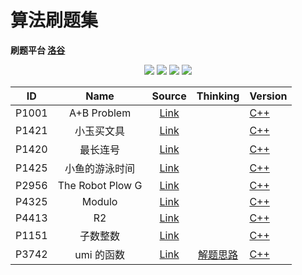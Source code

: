 # 算法刷题集

**刷题平台 [洛谷](https://www.luogu.com.cn)**

<p align="center">
<img src="https://img.shields.io/badge/language-C++-green?style=for-the-badge">
<img src="https://img.shields.io/badge/language-golang-6BACF9?style=for-the-badge">
<img src="https://img.shields.io/badge/language-java-yellow?style=for-the-badge">
<img src="https://img.shields.io/badge/language-python-blue?style=for-the-badge">
</p>

|  ID   |       Name       |                     Source                     |                                     Thinking                                     | Version                                                                      |
| :---: | :--------------: | :--------------------------------------------: | :------------------------------------------------------------------------------: | ---------------------------------------------------------------------------- |
| P1001 |   A+B Problem    | [Link](https://www.luogu.com.cn/problem/P1001) |                                                                                  | [C++](https://github.com/ZhengKe996/Algorithms/blob/main/P1001-cpp/main.cpp) |
| P1421 |    小玉买文具    | [Link](https://www.luogu.com.cn/problem/P1421) |                                                                                  | [C++](https://github.com/ZhengKe996/Algorithms/blob/main/P1421-cpp/main.cpp) |
| P1420 |     最长连号     | [Link](https://www.luogu.com.cn/problem/P1420) |                                                                                  | [C++](https://github.com/ZhengKe996/Algorithms/blob/main/P1420-cpp/main.cpp) |
| P1425 |  小鱼的游泳时间  | [Link](https://www.luogu.com.cn/problem/P1425) |                                                                                  | [C++](https://github.com/ZhengKe996/Algorithms/blob/main/P1425-cpp/main.cpp) |
| P2956 | The Robot Plow G | [Link](https://www.luogu.com.cn/problem/P2956) |                                                                                  | [C++](https://github.com/ZhengKe996/Algorithms/blob/main/P2956-cpp/main.cpp) |
| P4325 |      Modulo      | [Link](https://www.luogu.com.cn/problem/P4325) |                                                                                  | [C++](https://github.com/ZhengKe996/Algorithms/blob/main/P4325-cpp/main.cpp) |
| P4413 |        R2        | [Link](https://www.luogu.com.cn/problem/P4413) |                                                                                  | [C++](https://github.com/ZhengKe996/Algorithms/blob/main/P4413-cpp/main.cpp) |
| P1151 |     子数整数     | [Link](https://www.luogu.com.cn/problem/P1151) |                                                                                  | [C++](https://github.com/ZhengKe996/Algorithms/blob/main/P1151-cpp/main.cpp) |
| P3742 |    umi 的函数    | [Link](https://www.luogu.com.cn/problem/P3742) | [解题思路](https://github.com/ZhengKe996/Algorithms/blob/main/P3742-cpp/IDEA.md) | [C++](https://github.com/ZhengKe996/Algorithms/blob/main/P3742-cpp/main.cpp) |
